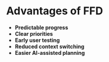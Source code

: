 # Advantages of FFD

- **Predictable progress**
- **Clear priorities**
- **Early user testing**
- **Reduced context switching**
- **Easier AI-assisted planning**